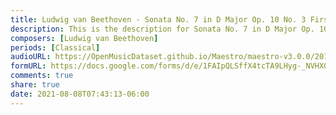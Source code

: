 ```yaml
---
title: Ludwig van Beethoven - Sonata No. 7 in D Major Op. 10 No. 3 First Movement (3)
description: This is the description for Sonata No. 7 in D Major Op. 10 No. 3 First Movement by Ludwig van Beethoven
composers: [Ludwig van Beethoven]
periods: [Classical]
audioURL: https://OpenMusicDataset.github.io/Maestro/maestro-v3.0.0/2011/MIDI-Unprocessed_06_R1_2011_MID--AUDIO_R1-D2_15_Track15_wav.midi
formURL: https://docs.google.com/forms/d/e/1FAIpQLSffX4tcTA9LHyg-_NVHX0deacBP8ldBZl-MIpWkIJ3xHbt_DQ/viewform
comments: true
share: true
date: 2021-08-08T07:43:13-06:00
---
```

